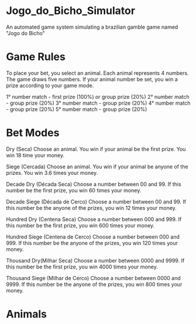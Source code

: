 # Jogo_do_Bicho_Simulator

An automated game system simulating a brazilian gamble game named "Jogo do Bicho"

# Game Rules 

To place your bet, you select an animal.
Each animal represents 4 numbers.
The game draws five numbers.
If your animal number be set, you win a prize according to your game mode.
            
1° number match  - first prize (100%) or group prize (20%)
2° number match  - group prize (20%)
3° number match  - group prize (20%)
4° number match  - group prize (20%)
5° number match  - group prize (20%)

# Bet Modes

Dry (Seca) 
Choose an animal.
You win if your animal be the first prize. 
You win 18 time your money.

Siege (Cercada) 
Choose an animal.
You win if your animal be anyone of the prizes.
You win 3.6 times your money.

Decade Dry (Década Seca) 
Choose a number between 00 and 99.
If this number be the first prize, you win 60 times your money.

Decade Siege (Década de Cerco) 
Choose a number between 00 and 99.
If this number be the anyone of the prizes, you win 12 times your money.

Hundred Dry (Centena Seca) 
Choose a number between 000 and 999.
If this number be the first prize, you win 600 times your money.

Hundred Siege (Centena de Cerco) 
Choose a number between 000 and 999.
If this number be the anyone of the prizes, you win 120 times your money.

Thousand Dry(Milhar Seca) 
Choose a number between 0000 and 9999.
If this number be the first prize, you win 4000 times your money.

Thousand Siege (Milhar de Cerco) 
Choose a number between 0000 and 9999.
If this number be the anyone of the prizes, you win 800 times your money.

# Animals

